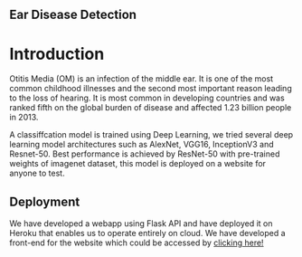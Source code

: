 ## Ear Disease Detection

# Introduction

Otitis Media (OM) is an infection of the middle ear. It is one of the most common childhood illnesses and the second most important reason leading to the loss of hearing. It is most common in developing countries and was ranked fifth on the global burden of disease and affected 1.23 billion people in 2013.


A classiffcation model is trained using Deep Learning, we tried several deep learning model architectures such as AlexNet, VGG16, InceptionV3 and Resnet-50. Best performance is achieved by ResNet-50 with pre-trained weights of imagenet dataset, this model is deployed on a website for anyone to test. 



## Deployment

We have developed a webapp using Flask API and have deployed it on Heroku that enables us to operate entirely on cloud.
We have developed a front-end for the website which could be accessed by [clicking here!](https://otology.netlify.com)
